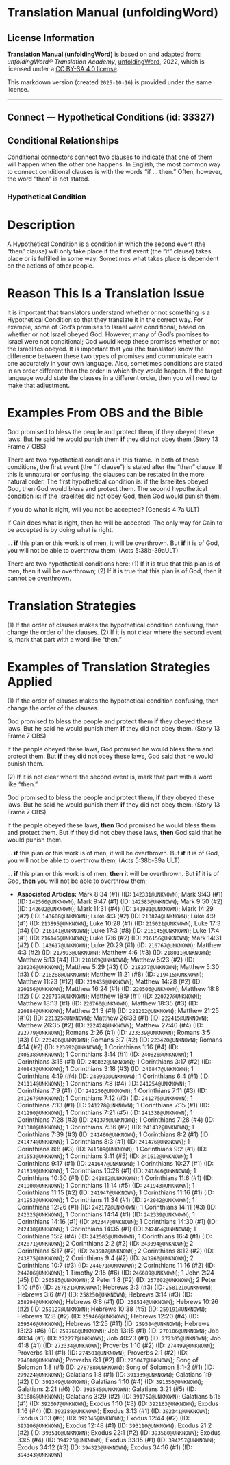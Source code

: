 # Translation Manual (unfoldingWord)

## License Information

**Translation Manual (unfoldingWord)** is based on and adapted from: _unfoldingWord® Translation Academy_, [unfoldingWord](https://unfoldingword.org/utw), 2022, which is licensed under a [CC BY-SA 4.0 license](https://creativecommons.org/licenses/by-sa/4.0/legalcode.en).

This markdown version (created `2025-10-16`) is provided under the same license.



--------------------------------

## Connect — Hypothetical Conditions (id: 33327)

Conditional Relationships
-------------------------

Conditional connectors connect two clauses to indicate that one of them will happen when the other one happens. In English, the most common way to connect conditional clauses is with the words “if … then.” Often, however, the word “then” is not stated.

### Hypothetical Condition

Description
===========

A Hypothetical Condition is a condition in which the second event (the “then” clause) will only take place if the first event (the “if” clause) takes place or is fulfilled in some way. Sometimes what takes place is dependent on the actions of other people.

Reason This Is a Translation Issue
==================================

It is important that translators understand whether or not something is a Hypothetical Condition so that they translate it in the correct way. For example, some of God’s promises to Israel were conditional, based on whether or not Israel obeyed God. However, many of God’s promises to Israel were not conditional; God would keep these promises whether or not the Israelites obeyed. It is important that you (the translator) know the difference between these two types of promises and communicate each one accurately in your own language. Also, sometimes conditions are stated in an order different than the order in which they would happen. If the target language would state the clauses in a different order, then you will need to make that adjustment.

Examples From OBS and the Bible
===============================

God promised to bless the people and protect them, **if** they obeyed these laws. But he said he would punish them **if** they did not obey them (Story 13 Frame 7 OBS)

There are two hypothetical conditions in this frame. In both of these conditions, the first event (the “if clause”) is stated after the “then” clause. If this is unnatural or confusing, the clauses can be restated in the more natural order. The first hypothetical condition is: if the Israelites obeyed God, then God would bless and protect them. The second hypothetical condition is: if the Israelites did not obey God, then God would punish them.

If you do what is right, will you not be accepted? (Genesis 4:7a ULT)

If Cain does what is right, then he will be accepted. The only way for Cain to be accepted is by doing what is right.

… **if** this plan or this work is of men, it will be overthrown. But **if** it is of God, you will not be able to overthrow them. (Acts 5:38b\-39aULT)

There are two hypothetical conditions here: (1\) If it is true that this plan is of men, then it will be overthrown; (2\) If it is true that this plan is of God, then it cannot be overthrown.

Translation Strategies
======================

(1\) If the order of clauses makes the hypothetical condition confusing, then change the order of the clauses. (2\) If it is not clear where the second event is, mark that part with a word like “then.”

Examples of Translation Strategies Applied
==========================================

(1\) If the order of clauses makes the hypothetical condition confusing, then change the order of the clauses.

God promised to bless the people and protect them **if** they obeyed these laws. But he said he would punish them **if** they did not obey them. (Story 13 Frame 7 OBS)

If the people obeyed these laws, God promised he would bless them and protect them. But **if** they did not obey these laws, God said that he would punish them.

(2\) If it is not clear where the second event is, mark that part with a word like “then.”

God promised to bless the people and protect them, **if** they obeyed these laws. But he said he would punish them **if** they did not obey them. (Story 13 Frame 7 OBS)

If the people obeyed these laws, **then** God promised he would bless them and protect them. But **if** they did not obey these laws, **then** God said that he would punish them.

… **if** this plan or this work is of men, it will be overthrown. But **if** it is of God, you will not be able to overthrow them; (Acts 5:38b\-39a ULT)

… **if** this plan or this work is of men, **then** it will be overthrown. But **if** it is of God, **then** you will not be able to overthrow them;

* **Associated Articles:** Mark 8:34 (#1) (ID: `142331@UNKNOWN`); Mark 9:43 (#1) (ID: `142560@UNKNOWN`); Mark 9:47 (#1) (ID: `142583@UNKNOWN`); Mark 9:50 (#2) (ID: `142602@UNKNOWN`); Mark 11:31 (#4) (ID: `142981@UNKNOWN`); Mark 14:29 (#2) (ID: `143608@UNKNOWN`); Luke 4:3 (#2) (ID: `213874@UNKNOWN`); Luke 4:9 (#1) (ID: `213895@UNKNOWN`); Luke 10:28 (#1) (ID: `215021@UNKNOWN`); Luke 17:3 (#4) (ID: `216141@UNKNOWN`); Luke 17:3 (#8) (ID: `216145@UNKNOWN`); Luke 17:4 (#1) (ID: `216146@UNKNOWN`); Luke 17:6 (#2) (ID: `216156@UNKNOWN`); Mark 14:31 (#2) (ID: `143617@UNKNOWN`); Luke 20:29 (#1) (ID: `216767@UNKNOWN`); Matthew 4:3 (#2) (ID: `217993@UNKNOWN`); Matthew 4:6 (#3) (ID: `218011@UNKNOWN`); Matthew 5:13 (#4) (ID: `218169@UNKNOWN`); Matthew 5:23 (#2) (ID: `218236@UNKNOWN`); Matthew 5:29 (#3) (ID: `218277@UNKNOWN`); Matthew 5:30 (#3) (ID: `218288@UNKNOWN`); Matthew 11:21 (#8) (ID: `219415@UNKNOWN`); Matthew 11:23 (#12) (ID: `219435@UNKNOWN`); Matthew 14:28 (#2) (ID: `220156@UNKNOWN`); Matthew 16:24 (#1) (ID: `220506@UNKNOWN`); Matthew 18:8 (#2) (ID: `220717@UNKNOWN`); Matthew 18:9 (#1) (ID: `220727@UNKNOWN`); Matthew 18:13 (#1) (ID: `220760@UNKNOWN`); Matthew 18:35 (#3) (ID: `220884@UNKNOWN`); Matthew 21:3 (#1) (ID: `221202@UNKNOWN`); Matthew 21:25 (#10) (ID: `221325@UNKNOWN`); Matthew 26:33 (#1) (ID: `222415@UNKNOWN`); Matthew 26:35 (#2) (ID: `222424@UNKNOWN`); Matthew 27:40 (#4) (ID: `222779@UNKNOWN`); Romans 2:26 (#1) (ID: `223339@UNKNOWN`); Romans 3:5 (#3) (ID: `223406@UNKNOWN`); Romans 3:7 (#2) (ID: `223420@UNKNOWN`); Romans 4:14 (#2) (ID: `223692@UNKNOWN`); 1 Corinthians 1:16 (#4) (ID: `240538@UNKNOWN`); 1 Corinthians 3:14 (#1) (ID: `240826@UNKNOWN`); 1 Corinthians 3:15 (#1) (ID: `240832@UNKNOWN`); 1 Corinthians 3:17 (#2) (ID: `240843@UNKNOWN`); 1 Corinthians 3:18 (#3) (ID: `240847@UNKNOWN`); 1 Corinthians 4:19 (#4) (ID: `240993@UNKNOWN`); 1 Corinthians 6:4 (#1) (ID: `241114@UNKNOWN`); 1 Corinthians 7:8 (#4) (ID: `241254@UNKNOWN`); 1 Corinthians 7:9 (#1) (ID: `241256@UNKNOWN`); 1 Corinthians 7:11 (#3) (ID: `241267@UNKNOWN`); 1 Corinthians 7:12 (#3) (ID: `241275@UNKNOWN`); 1 Corinthians 7:13 (#1) (ID: `241278@UNKNOWN`); 1 Corinthians 7:15 (#1) (ID: `241290@UNKNOWN`); 1 Corinthians 7:21 (#5) (ID: `241338@UNKNOWN`); 1 Corinthians 7:28 (#3) (ID: `241379@UNKNOWN`); 1 Corinthians 7:28 (#4) (ID: `241380@UNKNOWN`); 1 Corinthians 7:36 (#2) (ID: `241432@UNKNOWN`); 1 Corinthians 7:39 (#3) (ID: `241460@UNKNOWN`); 1 Corinthians 8:2 (#1) (ID: `241474@UNKNOWN`); 1 Corinthians 8:3 (#1) (ID: `241476@UNKNOWN`); 1 Corinthians 8:8 (#3) (ID: `241509@UNKNOWN`); 1 Corinthians 9:2 (#1) (ID: `241553@UNKNOWN`); 1 Corinthians 9:11 (#5) (ID: `241612@UNKNOWN`); 1 Corinthians 9:17 (#1) (ID: `241647@UNKNOWN`); 1 Corinthians 10:27 (#1) (ID: `241839@UNKNOWN`); 1 Corinthians 10:28 (#1) (ID: `241846@UNKNOWN`); 1 Corinthians 10:30 (#1) (ID: `241862@UNKNOWN`); 1 Corinthians 11:6 (#1) (ID: `241900@UNKNOWN`); 1 Corinthians 11:14 (#5) (ID: `241943@UNKNOWN`); 1 Corinthians 11:15 (#2) (ID: `241947@UNKNOWN`); 1 Corinthians 11:16 (#1) (ID: `241953@UNKNOWN`); 1 Corinthians 11:34 (#1) (ID: `242042@UNKNOWN`); 1 Corinthians 12:26 (#1) (ID: `242172@UNKNOWN`); 1 Corinthians 14:11 (#3) (ID: `242325@UNKNOWN`); 1 Corinthians 14:14 (#1) (ID: `242339@UNKNOWN`); 1 Corinthians 14:16 (#1) (ID: `242347@UNKNOWN`); 1 Corinthians 14:30 (#1) (ID: `242438@UNKNOWN`); 1 Corinthians 14:35 (#1) (ID: `242464@UNKNOWN`); 1 Corinthians 15:2 (#4) (ID: `242503@UNKNOWN`); 1 Corinthians 16:4 (#1) (ID: `242871@UNKNOWN`); 2 Corinthians 2:2 (#2) (ID: `243094@UNKNOWN`); 2 Corinthians 5:17 (#2) (ID: `243587@UNKNOWN`); 2 Corinthians 8:12 (#2) (ID: `243875@UNKNOWN`); 2 Corinthians 9:4 (#2) (ID: `243966@UNKNOWN`); 2 Corinthians 10:7 (#3) (ID: `244071@UNKNOWN`); 2 Corinthians 11:16 (#2) (ID: `244206@UNKNOWN`); 1 Timothy 2:15 (#6) (ID: `246689@UNKNOWN`); 1 John 2:24 (#5) (ID: `256585@UNKNOWN`); 2 Peter 1:8 (#2) (ID: `257602@UNKNOWN`); 2 Peter 1:10 (#6) (ID: `257621@UNKNOWN`); Hebrews 2:3 (#3) (ID: `258121@UNKNOWN`); Hebrews 3:6 (#7) (ID: `258250@UNKNOWN`); Hebrews 3:14 (#3) (ID: `258294@UNKNOWN`); Hebrews 6:8 (#1) (ID: `258514@UNKNOWN`); Hebrews 10:26 (#2) (ID: `259127@UNKNOWN`); Hebrews 10:38 (#5) (ID: `259191@UNKNOWN`); Hebrews 12:8 (#2) (ID: `259466@UNKNOWN`); Hebrews 12:20 (#4) (ID: `259546@UNKNOWN`); Hebrews 12:25 (#11) (ID: `259584@UNKNOWN`); Hebrews 13:23 (#6) (ID: `259768@UNKNOWN`); Job 13:15 (#1) (ID: `270106@UNKNOWN`); Job 40:14 (#1) (ID: `272277@UNKNOWN`); Job 40:23 (#1) (ID: `272305@UNKNOWN`); Job 41:8 (#1) (ID: `272334@UNKNOWN`); Proverbs 1:10 (#2) (ID: `274499@UNKNOWN`); Proverbs 1:11 (#1) (ID: `274501@UNKNOWN`); Proverbs 2:1 (#2) (ID: `274608@UNKNOWN`); Proverbs 6:1 (#2) (ID: `275047@UNKNOWN`); Song of Solomon 1:8 (#1) (ID: `278788@UNKNOWN`); Song of Solomon 8:1-2 (#1) (ID: `279224@UNKNOWN`); Galatians 1:8 (#1) (ID: `391339@UNKNOWN`); Galatians 1:9 (#2) (ID: `391349@UNKNOWN`); Galatians 1:10 (#4) (ID: `391356@UNKNOWN`); Galatians 2:21 (#6) (ID: `391545@UNKNOWN`); Galatians 3:21 (#5) (ID: `391686@UNKNOWN`); Galatians 3:29 (#2) (ID: `391752@UNKNOWN`); Galatians 5:15 (#1) (ID: `392007@UNKNOWN`); Exodus 1:10 (#3) (ID: `392163@UNKNOWN`); Exodus 1:16 (#4) (ID: `392189@UNKNOWN`); Exodus 3:13 (#1) (ID: `392341@UNKNOWN`); Exodus 3:13 (#6) (ID: `392346@UNKNOWN`); Exodus 12:44 (#2) (ID: `393106@UNKNOWN`); Exodus 12:48 (#1) (ID: `393110@UNKNOWN`); Exodus 21:2 (#2) (ID: `393510@UNKNOWN`); Exodus 22:1 (#2) (ID: `393580@UNKNOWN`); Exodus 33:5 (#4) (ID: `394225@UNKNOWN`); Exodus 33:15 (#1) (ID: `394257@UNKNOWN`); Exodus 34:12 (#3) (ID: `394323@UNKNOWN`); Exodus 34:16 (#1) (ID: `394343@UNKNOWN`)

